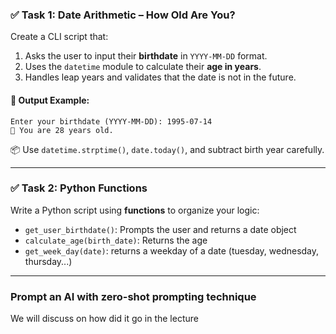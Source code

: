 ### ✅ Task 1: Date Arithmetic – How Old Are You?

Create a CLI script that:

1. Asks the user to input their **birthdate** in `YYYY-MM-DD` format.
2. Uses the `datetime` module to calculate their **age in years**.
3. Handles leap years and validates that the date is not in the future.

#### 🧠 Output Example:

```
Enter your birthdate (YYYY-MM-DD): 1995-07-14
🎂 You are 28 years old.
```

📦 Use `datetime.strptime()`, `date.today()`, and subtract birth year carefully.

---

### ✅ Task 2: Python Functions

Write a Python script using **functions** to organize your logic:

- `get_user_birthdate()`: Prompts the user and returns a date object
- `calculate_age(birth_date)`: Returns the age
- `get_week_day(date)`: returns a weekday of a date (tuesday, wednesday, thursday...)

---

### Prompt an AI with zero-shot prompting technique

We will discuss on how did it go in the lecture
